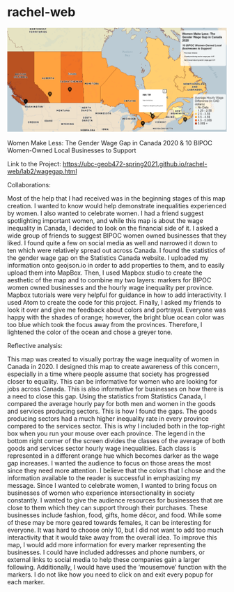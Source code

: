 # rachel-web

![](images/mapscreenshot.PNG)

Women Make Less: The Gender Wage Gap in Canada 2020
& 10 BIPOC Women-Owned Local Businesses to Support


Link to the Project: https://ubc-geob472-spring2021.github.io/rachel-web/lab2/wagegap.html

Collaborations:

Most of the help that I had received was in the beginning stages of this map creation. I wanted to know would help demonstrate inequalities experienced by women. I also wanted to celebrate women. I had a friend suggest spotlighting important women, and while this map is about the wage inequality in Canada, I decided to look on the financial side of it. I asked a wide group of friends to suggest BIPOC women owned businesses that they liked. I found quite a few on social media as well and narrowed it down to ten which were relatively spread out across Canada. I found the statistics of the gender wage gap on the Statistics Canada website. I uploaded my information onto geojson.io in order to add properties to them, and to easily upload them into MapBox. Then, I used Mapbox studio to create the aesthetic of the map and to combine my two layers: markers for BIPOC women owned businesses and the hourly wage inequality per province. Mapbox tutorials were very helpful for guidance in how to add interactivity. I used Atom to create the code for this project. Finally, I asked my friends to look it over and give me feedback about colors and portrayal. Everyone was happy with the shades of orange; however, the bright blue ocean color was too blue which took the focus away from the provinces. Therefore, I lightened the color of the ocean and chose a greyer tone. 

Reflective analysis: 

This map was created to visually portray the wage inequality of women in Canada in 2020. I designed this map to create awareness of this concern, especially in a time where people assume that society has progressed closer to equality. This can be informative for women who are looking for jobs across Canada. This is also informative for businesses on how there is a need to close this gap. Using the statistics from Statistics Canada, I compared the average hourly pay for both men and women in the goods and services producing sectors. This is how I found the gaps. The goods producing sectors had a much higher inequality rate in every province compared to the services sector. This is why I included both in the top-right box when you run your mouse over each province. The legend in the bottom right corner of the screen divides the classes of the average of both goods and services sector hourly wage inequalities. Each class is represented in a different orange hue which becomes darker as the wage gap increases. I wanted the audience to focus on those areas the most since they need more attention. I believe that the colors that I chose and the information available to the reader is successful in emphasizing my message. 
Since I wanted to celebrate women, I wanted to bring focus on businesses of women who experience intersectionality in society constantly. I wanted to give the audience resources for businesses that are close to them which they can support through their purchases. These businesses include fashion, food, gifts, home décor, and food. While some of these may be more geared towards females, it can be interesting for everyone. It was hard to choose only 10, but I did not want to add too much interactivity that it would take away from the overall idea. To improve this map, I would add more information for every marker representing the businesses. I could have included addresses and phone numbers, or external links to social media to help these companies gain a larger following. Additionally, I would have used the ‘mousemove’ function with the markers. I do not like how you need to click on and exit every popup for each marker. 



